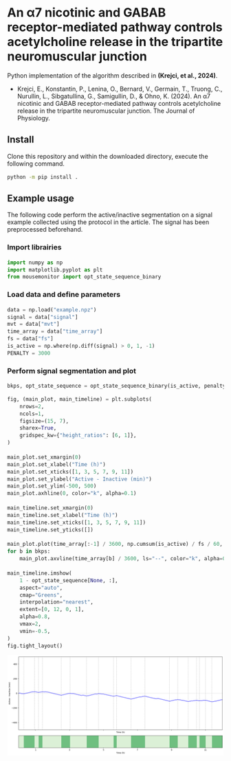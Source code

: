 # An α7 nicotinic and GABAB receptor-mediated pathway controls acetylcholine release in the tripartite neuromuscular junction

Python implementation of the algorithm described in **(Krejci, et al., 2024)**.

- Krejci, E., Konstantin, P., Lenina, O., Bernard, V., Germain, T., Truong, C., Nurullin, L., Sibgatullina, G., Samigullin, D., & Ohno, K. (2024). An α7 nicotinic and GABAB receptor-mediated pathway controls acetylcholine release in the tripartite neuromuscular junction. The Journal of Physiology.

## Install

Clone this repository and within the downloaded directory, execute the following command.

```bash
python -m pip install .
```

## Example usage

The following code perform the active/inactive segmentation on a signal example collected using the protocol in the article.
The signal has been preprocessed beforehand.

### Import librairies


```python
import numpy as np
import matplotlib.pyplot as plt
from mousemonitor import opt_state_sequence_binary
```

### Load data and define parameters


```python
data = np.load("example.npz")
signal = data["signal"]
mvt = data["mvt"]
time_array = data["time_array"]
fs = data["fs"]
is_active = np.where(np.diff(signal) > 0, 1, -1)
PENALTY = 3000
```

### Perform signal segmentation and plot


```python
bkps, opt_state_sequence = opt_state_sequence_binary(is_active, penalty=PENALTY)
```


```python
fig, (main_plot, main_timeline) = plt.subplots(
    nrows=2,
    ncols=1,
    figsize=(15, 7),
    sharex=True,
    gridspec_kw={"height_ratios": [6, 1]},
)

main_plot.set_xmargin(0)
main_plot.set_xlabel("Time (h)")
main_plot.set_xticks([1, 3, 5, 7, 9, 11])
main_plot.set_ylabel("Active - Inactive (min)")
main_plot.set_ylim(-500, 500)
main_plot.axhline(0, color="k", alpha=0.1)

main_timeline.set_xmargin(0)
main_timeline.set_xlabel("Time (h)")
main_timeline.set_xticks([1, 3, 5, 7, 9, 11])
main_timeline.set_yticks([])

main_plot.plot(time_array[:-1] / 3600, np.cumsum(is_active) / fs / 60, color="b")
for b in bkps:
    main_plot.axvline(time_array[b] / 3600, ls="--", color="k", alpha=0.2)

main_timeline.imshow(
    1 - opt_state_sequence[None, :],
    aspect="auto",
    cmap="Greens",
    interpolation="nearest",
    extent=[0, 12, 0, 1],
    alpha=0.8,
    vmax=2,
    vmin=-0.5,
)
fig.tight_layout()
```
    
![png](static/segmentation.png)
    

